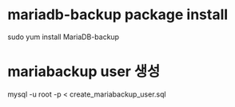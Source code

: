 # mariadb-backup package install 
sudo yum install MariaDB-backup

# mariabackup user 생성
mysql -u root -p < create_mariabackup_user.sql
